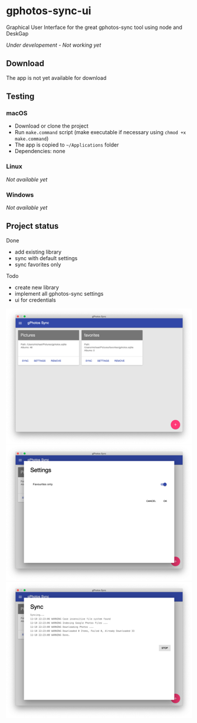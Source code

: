 # gphotos-sync-ui

Graphical User Interface for the great gphotos-sync tool using node and DeskGap

*Under developement - Not working yet*

## Download

The app is not yet available for download

## Testing

### macOS

* Download or clone the project
* Run `make.command` script (make executable if necessary using `chmod +x make.command`)
* The app is copied to `~/Applications` folder
* Dependencies: none

### Linux

*Not available yet*

### Windows

*Not available yet*

## Project status

Done

* add existing library
* sync with default settings
* sync favorites only

Todo

* create new library
* implement all gphotos-sync settings
* ui for credentials

![](gphotos-sync-ui-1.png)
![](gphotos-sync-ui-2.png)
![](gphotos-sync-ui-3.png)